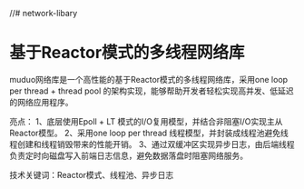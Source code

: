 //# network-libary
# 基于Reactor模式的多线程网络库
muduo网络库是一个高性能的基于Reactor模式的多线程网络库，采用one loop per thread + thread pool
的架构实现，能够帮助开发者轻松实现高并发、低延迟的网络应用程序。


亮点： 1、底层使用Epoll + LT 模式的I/O复用模型，并结合非阻塞I/O实现主从Reactor模型。
       2、采用one loop per thread 线程模型，并封装成线程池避免线程创建和线程销毁带来的性能开销。
       3、通过双缓冲区实现异步日志，由后端线程负责定时向磁盘写入前端日志信息，避免数据落盘时阻塞网络服务。

       
技术关键词：Reactor模式、线程池、异步日志
